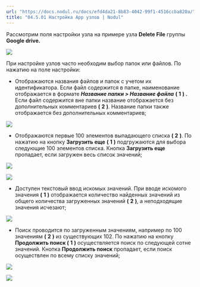 ```yaml
---
url: "https://docs.nodul.ru/docs/efd4da21-8b83-4042-99f1-4516ccba820a/"
title: "04.5.01 Настройка App узлов | Nodul"
---
```


Рассмотрим поля настройки узла на примере узла **Delete File** группы **Google drive.**

![](https://docs.nodul.ru/img/notion/de0b261b-f713-4235-a7cc-72a0d5138f78/Untitled.png)

При настройке узлов часто необходим выбор папок или файлов. По нажатию на поле настройки:

- Отображаются названия файлов и папок с учетом их идентификатора. Если файл содержится в папке, наименование отображается в формате **_Название папки \> Название файла_** **(** **1** **)** **_._** Если файл содержится вне папки название отображается без дополнительных комментариев **(** **2** **)**. Название папки также отображается без дополнительных комментариев;

![](https://docs.nodul.ru/img/notion/5d941f6f-bff3-452c-88c2-fdf15e0135f8/Untitled.png)

- Отображаются первые 100 элементов выпадающего списка **(** **2** **)**. По нажатию на кнопку **Загрузить еще** **(** **1** **)** подгружаются для выбора следующие 100 элементов списка. Кнопка **Загрузить еще** пропадает, если загружен весь список значений;

![](https://docs.nodul.ru/img/notion/169bd16e-a6b0-4b07-ad23-5d76e9845943/Untitled.png)

![](https://docs.nodul.ru/img/notion/a6507a3c-9715-4c04-98b7-9ed3b22b3c70/Untitled.png)

- Доступен текстовый ввод искомых значений. При вводе искомого значения **(** **1** **)** отображается количество найденных значений из общего количества загруженных значений **(** **2** **)**, а неподходящие значения исчезают;

![](https://docs.nodul.ru/img/notion/cb118e8f-a355-400c-a375-61bc676bc6a6/Untitled.png)

- Поиск проводится по загруженным значениям, например по 100 значениям **(** **2** **)** из существующих 102\. По нажатию на кнопку **Продолжить поиск (** **1** **)** осуществляется поиск по следующей сотне значений. Кнопка **Продолжить поиск** пропадает, если поиск осуществлен по всему списку значений;

![](https://docs.nodul.ru/img/notion/047fe92b-a429-4b47-a8cf-db4e1925b756/Untitled.png)

![](https://docs.nodul.ru/img/notion/e1093967-3d97-4226-9a7b-08f92442927d/Untitled.png)